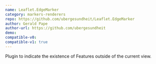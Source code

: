 ```yaml
---
name: Leaflet.EdgeMarker
category: markers-renderers
repo: https://github.com/ubergesundheit/Leaflet.EdgeMarker
author: Gerald Pape
author-url: https://github.com/ubergesundheit
demo: 
compatible-v0:
compatible-v1: true
---
```


Plugin to indicate the existence of Features outside of the current view.
